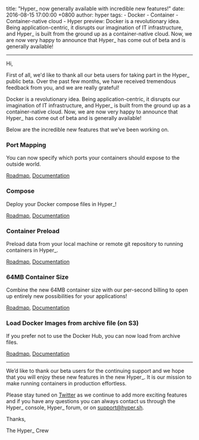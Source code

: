 title: "Hyper_ now generally available with incredible new features!"
date: 2016-08-15 17:00:00 +0800
author: hyper
tags:
    - Docker
    - Container
    - Container-native cloud
    - Hyper
preview: Docker is a revolutionary idea. Being application-centric, it disrupts our imagination of IT infrastructure, and Hyper_ is built from the ground up as a container-native cloud. Now, we are now very happy to announce that Hyper_ has come out of beta and is generally available!

---

Hi,

First of all, we'd like to thank all our beta users for taking part in the Hyper_ public beta. Over the past few months, we have received tremendous feedback from you, and we are really grateful!

Docker is a revolutionary idea. Being application-centric, it disrupts our imagination of IT infrastructure, and Hyper_ is built from the ground up as a container-native cloud. Now, we are now very happy to announce that Hyper_ has come out of beta and is generally available!

Below are the incredible new features that we’ve been working on.

### Port Mapping

You can now specify which ports your containers should expose to the outside world.

[Roadmap](https://trello.com/c/2k99dJW1/1-port-mapping), [Documentation](https://docs.hyper.sh/Reference/CLI/run.html)

### Compose

Deploy your Docker compose files in Hyper_!

[Roadmap](https://trello.com/c/tLlnMaP6/19-hyper-compose), [Documentation](https://docs.hyper.sh/Feature/compose.html)

### Container Preload

Preload data from your local machine or remote git repository to running containers in Hyper_.

[Roadmap](https://trello.com/c/nrSxLzRC/20-copy-data-to-volume), [Documentation](https://docs.hyper.sh/Feature/volume.html)

### 64MB Container Size

Combine the new 64MB container size with our per-second billing to open up entirely new possibilities for your applications!

[Roadmap](https://trello.com/c/J9InK02A/22-nano-container-size), [Documentation](https://docs.hyper.sh/FAQ/pricing.html)

### Load Docker Images from archive file (on S3)

If you prefer not to use the Docker Hub, you can now load from archive files.

[Roadmap](https://trello.com/c/vkbtPCKS/18-hyper-load-s3), [Documentation](https://docs.hyper.sh/Reference/CLI/load.html)

---------------------

We’d like to thank our beta users for the continuing support and we hope that you will enjoy these new features in the new Hyper_. It is our mission to make running containers in production effortless.

Please stay tuned on [Twitter](https://twitter.com/hyper_sh) as we continue to add more exciting features and if you have any questions you can always contact us through the Hyper_ console, Hyper_ forum, or on [support@hyper.sh](mailto:support@hyper.sh).

Thanks,

The Hyper_ Crew
